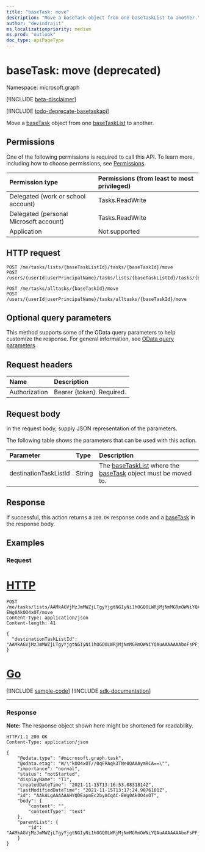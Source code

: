 ```yaml
---
title: "baseTask: move"
description: "Move a baseTask object from one baseTaskList to another."
author: "devindrajit"
ms.localizationpriority: medium
ms.prod: "outlook"
doc_type: apiPageType
---
```


# baseTask: move (deprecated)
Namespace: microsoft.graph

[!INCLUDE [beta-disclaimer](../../includes/beta-disclaimer.md)]

[!INCLUDE [todo-deprecate-basetaskapi](../includes/todo-deprecate-basetaskapi.md)]

Move a [baseTask](../resources/basetask.md) object from one [baseTaskList](../resources/basetasklist.md) to another.

## Permissions
One of the following permissions is required to call this API. To learn more, including how to choose permissions, see [Permissions](/graph/permissions-reference).

|Permission type|Permissions (from least to most privileged)|
|:---|:---|
|Delegated (work or school account)|Tasks.ReadWrite|
|Delegated (personal Microsoft account)|Tasks.ReadWrite|
|Application|Not supported|

## HTTP request

<!-- {
  "blockType": "ignored"
}
-->
``` http
POST /me/tasks/lists/{baseTaskListId}/tasks/{baseTaskId}/move
POST /users/{userId|userPrincipalName}/tasks/lists/{baseTaskListId}/tasks/{baseTaskId}/move

POST /me/tasks/alltasks/{baseTaskId}/move
POST /users/{userId|userPrincipalName}/tasks/alltasks/{baseTaskId}/move
```

## Optional query parameters
This method supports some of the OData query parameters to help customize the response. For general information, see [OData query parameters](/graph/query-parameters).

## Request headers
|Name|Description|
|:---|:---|
|Authorization|Bearer {token}. Required.|

## Request body
In the request body, supply JSON representation of the parameters.

The following table shows the parameters that can be used with this action.

|Parameter|Type|Description|
|:---|:---|:---|
|destinationTaskListId|String|The [baseTaskList](../resources/basetasklist.md) where the [baseTask](../resources/basetask.md) object must be moved to.|



## Response

If successful, this action returns a `200 OK` response code and a [baseTask](../resources/basetask.md) in the response body.

## Examples

### Request

# [HTTP](#tab/http)
<!-- {
  "blockType": "request",
  "name": "basetask_move"
}
-->
``` http
POST /me/tasks/lists/AAMkAGVjMzJmMWZjLTgyYjgtNGIyNi1hOGQ0LWRjMjNmMGRmOWNiYQAuAAAAAAAboFsPFj7gQpLAt/tasks/AAkALgAAAAAAHYQDEapmEc2byACqAC-EWg0AkOO4xOT/move
Content-Type: application/json
Content-length: 41

{
  "destinationTaskListId": "AAMkAGVjMzJmMWZjLTgyYjgtNGIyNi1hOGQ0LWRjMjNmMGRmOWNiYQAuAAAAAAAboFsPFj7gQqFxG"
}
```

# [Go](#tab/go)
[!INCLUDE [sample-code](../includes/snippets/go/basetask-move-go-snippets.md)]
[!INCLUDE [sdk-documentation](../includes/snippets/snippets-sdk-documentation-link.md)]

---



### Response
**Note:** The response object shown here might be shortened for readability.
<!-- {
  "blockType": "response",
  "truncated": true,
  "@odata.type": "microsoft.graph.baseTask"
}
-->
``` http
HTTP/1.1 200 OK
Content-Type: application/json

{
    "@odata.type": "#microsoft.graph.task",
    "@odata.etag": "W/\"kOO4xOT//0qFRAqk3TNe0QAAAymRCA==\"",
    "importance": "normal",
    "status": "notStarted",
    "displayName": "T1",
    "createdDateTime": "2021-11-15T13:16:53.0831814Z",
    "lastModifiedDateTime": "2021-11-15T13:17:24.9876101Z",
    "id": "AAkALgAAAAAAHYQDEapmEc2byACqAC-EWg0AkOO4xOT",
    "body": {
        "content": "",
        "contentType": "text"
    },
    "parentList": {
        "id": "AAMkAGVjMzJmMWZjLTgyYjgtNGIyNi1hOGQ0LWRjMjNmMGRmOWNiYQAuAAAAAAAboFsPFj7gQqFxG"
    }
}
```

